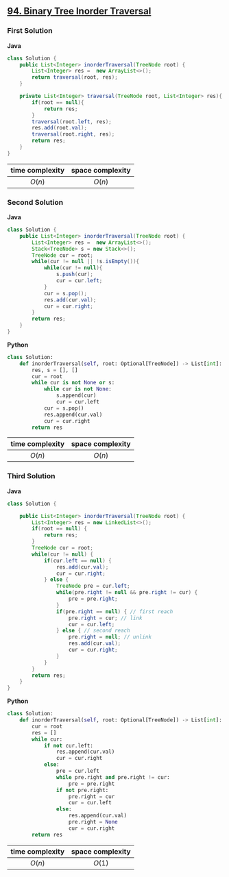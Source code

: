 ## [94. Binary Tree Inorder Traversal](https://leetcode.cn/problems/binary-tree-inorder-traversal/)

### First Solution

**Java**
```java
class Solution {
    public List<Integer> inorderTraversal(TreeNode root) {
        List<Integer> res =  new ArrayList<>();
        return traversal(root, res);
    }

    private List<Integer> traversal(TreeNode root, List<Integer> res){
        if(root == null){
            return res;
        }
        traversal(root.left, res);
        res.add(root.val);
        traversal(root.right, res);
        return res;
    }
}
```
|time complexity|space complexity|
|:-------------:|:--------------:|
|$O(n)$         |$O(n)$          |

### Second Solution
**Java**
```java
class Solution {
    public List<Integer> inorderTraversal(TreeNode root) {
        List<Integer> res =  new ArrayList<>();
        Stack<TreeNode> s = new Stack<>();
        TreeNode cur = root;
        while(cur != null || !s.isEmpty()){
            while(cur != null){
                s.push(cur);
                cur = cur.left;
            }
            cur = s.pop();
            res.add(cur.val);
            cur = cur.right;
        }
        return res;
    }
}
```

**Python**
```python
class Solution:
    def inorderTraversal(self, root: Optional[TreeNode]) -> List[int]:
        res, s = [], []
        cur = root
        while cur is not None or s:
            while cur is not None:
                s.append(cur)
                cur = cur.left
            cur = s.pop()
            res.append(cur.val)
            cur = cur.right
        return res
```
|time complexity|space complexity|
|:-------------:|:--------------:|
|$O(n)$         |$O(n)$          |

### Third Solution
**Java**
```java
class Solution {

    public List<Integer> inorderTraversal(TreeNode root) {
        List<Integer> res = new LinkedList<>();
        if(root == null) {
            return res;
        }
        TreeNode cur = root;
        while(cur != null) {
            if(cur.left == null) {
                res.add(cur.val);
                cur = cur.right;
            } else {
                TreeNode pre = cur.left;
                while(pre.right != null && pre.right != cur) {
                    pre = pre.right;
                }
                if(pre.right == null) { // first reach 
                    pre.right = cur; // link
                    cur = cur.left;
                } else { // second reach
                    pre.right = null; // unlink
                    res.add(cur.val);
                    cur = cur.right;
                }
            }
        }
        return res;
    }
}
```
**Python**
```python
class Solution:
    def inorderTraversal(self, root: Optional[TreeNode]) -> List[int]:
        cur = root
        res = []
        while cur:
            if not cur.left:
                res.append(cur.val)
                cur = cur.right
            else:
                pre = cur.left
                while pre.right and pre.right != cur:
                    pre = pre.right
                if not pre.right:
                    pre.right = cur
                    cur = cur.left
                else:
                    res.append(cur.val)
                    pre.right = None
                    cur = cur.right
        return res
```
|time complexity|space complexity|
|:-------------:|:--------------:|
|$O(n)$         |$O(1)$          |